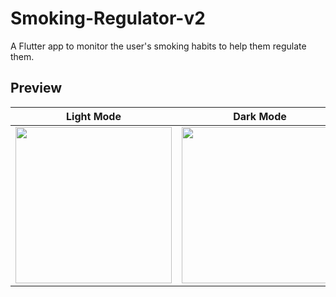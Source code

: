 # Smoking-Regulator-v2
 A Flutter app to monitor the user's smoking habits to help them regulate them.
 
## Preview

Light Mode                 |  Dark Mode
:-------------------------:|:-------------------------:
<img src="https://user-images.githubusercontent.com/98696250/190902334-a5957b02-4bc8-4316-b844-b1182a468bbc.jpg" width="250" >   |  <img src="https://user-images.githubusercontent.com/98696250/190902335-e77d9da6-19cf-40f1-8cff-7f7a26a6e554.jpg" width="250" >
